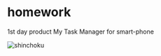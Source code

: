 homework
========

1st day product 
My Task Manager for smart-phone

![shinchoku](http://moosan.org/1stday.png) 
